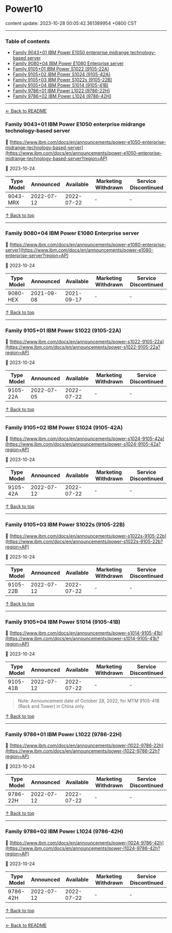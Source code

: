 # Power10

content update: 2023-10-28 00:05:42.361389954 +0800 CST

---

### Table of contents


- [Family 9043+01 IBM Power E1050 enterprise midrange technology-based server](#family-904301-ibm-power-e1050-enterprise-midrange-technology-based-server)
- [Family 9080+04 IBM Power E1080 Enterprise server](#family-908004-ibm-power-e1080-enterprise-server)
- [Family 9105+01 IBM Power S1022 (9105-22A)](#family-910501-ibm-power-s1022-9105-22a)
- [Family 9105+02 IBM Power S1024 (9105-42A)](#family-910502-ibm-power-s1024-9105-42a)
- [Family 9105+03 IBM Power S1022s (9105-22B)](#family-910503-ibm-power-s1022s-9105-22b)
- [Family 9105+04 IBM Power S1014 (9105-41B)](#family-910504-ibm-power-s1014-9105-41b)
- [Family 9786+01 IBM Power L1022 (9786-22H)](#family-978601-ibm-power-l1022-9786-22h)
- [Family 9786+02 IBM Power L1024 (9786-42H)](#family-978602-ibm-power-l1024-9786-42h)

---

[← Back to README](../README.md)





### Family 9043+01 IBM Power E1050 enterprise midrange technology-based server

🔗 [https://www.ibm.com/docs/en/announcements/power-e1050-enterprise-midrange-technology-based-server](https://www.ibm.com/docs/en/announcements/power-e1050-enterprise-midrange-technology-based-server?region=AP)

📅 2023-10-24

| Type Model | Announced | Available | Marketing Withdrawn | Service Discontinued |
| --- | --- | --- | --- | --- |
| 9043-MRX | 2022-07-12 | 2022-07-22 | - | - |





[↑ Back to top](#table-of-contents)

---





### Family 9080+04 IBM Power E1080 Enterprise server

🔗 [https://www.ibm.com/docs/en/announcements/power-e1080-enterprise-server](https://www.ibm.com/docs/en/announcements/power-e1080-enterprise-server?region=AP)

📅 2023-10-24

| Type Model | Announced | Available | Marketing Withdrawn | Service Discontinued |
| --- | --- | --- | --- | --- |
| 9080-HEX | 2021-09-08 | 2021-09-17 | - | - |





[↑ Back to top](#table-of-contents)

---





### Family 9105+01 IBM Power S1022 (9105-22A)

🔗 [https://www.ibm.com/docs/en/announcements/power-s1022-9105-22a](https://www.ibm.com/docs/en/announcements/power-s1022-9105-22a?region=AP)

📅 2023-10-24

| Type Model | Announced | Available | Marketing Withdrawn | Service Discontinued |
| --- | --- | --- | --- | --- |
| 9105-22A | 2022-07-05 | 2022-07-22 | - | - |





[↑ Back to top](#table-of-contents)

---





### Family 9105+02 IBM Power S1024 (9105-42A)

🔗 [https://www.ibm.com/docs/en/announcements/power-s1024-9105-42a](https://www.ibm.com/docs/en/announcements/power-s1024-9105-42a?region=AP)

📅 2023-10-24

| Type Model | Announced | Available | Marketing Withdrawn | Service Discontinued |
| --- | --- | --- | --- | --- |
| 9105-42A | 2022-07-12 | 2022-07-22 | - | - |





[↑ Back to top](#table-of-contents)

---





### Family 9105+03 IBM Power S1022s (9105-22B)

🔗 [https://www.ibm.com/docs/en/announcements/power-s1022s-9105-22b](https://www.ibm.com/docs/en/announcements/power-s1022s-9105-22b?region=AP)

📅 2023-10-24

| Type Model | Announced | Available | Marketing Withdrawn | Service Discontinued |
| --- | --- | --- | --- | --- |
| 9105-22B | 2022-07-12 | 2022-07-22 | - | - |





[↑ Back to top](#table-of-contents)

---





### Family 9105+04 IBM Power S1014 (9105-41B)

🔗 [https://www.ibm.com/docs/en/announcements/power-s1014-9105-41b](https://www.ibm.com/docs/en/announcements/power-s1014-9105-41b?region=AP)

📅 2023-10-24

| Type Model | Announced | Available | Marketing Withdrawn | Service Discontinued |
| --- | --- | --- | --- | --- |
| 9105-41B | 2022-07-12 | 2022-07-22 | - | - |

> Note: Announcement date of
October 28, 2022, for MTM 9105-41B (Rack and Tower) in China only.



[↑ Back to top](#table-of-contents)

---





### Family 9786+01 IBM Power L1022 (9786-22H)

🔗 [https://www.ibm.com/docs/en/announcements/power-l1022-9786-22h](https://www.ibm.com/docs/en/announcements/power-l1022-9786-22h?region=AP)

📅 2023-10-24

| Type Model | Announced | Available | Marketing Withdrawn | Service Discontinued |
| --- | --- | --- | --- | --- |
| 9786-22H | 2022-07-12 | 2022-07-22 | - | - |





[↑ Back to top](#table-of-contents)

---





### Family 9786+02 IBM Power L1024 (9786-42H)

🔗 [https://www.ibm.com/docs/en/announcements/power-l1024-9786-42h](https://www.ibm.com/docs/en/announcements/power-l1024-9786-42h?region=AP)

📅 2023-10-24

| Type Model | Announced | Available | Marketing Withdrawn | Service Discontinued |
| --- | --- | --- | --- | --- |
| 9786-42H | 2022-07-12 | 2022-07-22 | - | - |





[↑ Back to top](#table-of-contents)

---



[← Back to README](../README.md)